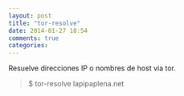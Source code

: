 ```yaml
---
layout: post
title: "tor-resolve"
date: 2014-01-27 18:54
comments: true
categories: 
---
```

Resuelve direcciones IP o nombres de host via tor.

>$ tor-resolve lapipaplena.net

